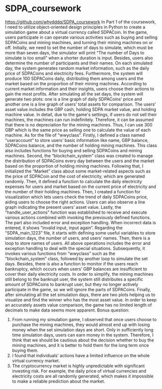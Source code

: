 # SDPA_coursework
https://github.com/whydddq/SDPA_coursework
In Part 1 of the coursework, I need to utilize object-oriented design principles in Python to create a simulation game about a virtual currency called SDPACoin.
In the game, users participate in can operate various activities such as buying and selling SDPACoins and mining machines, and turning their mining machines on or off. Initially, we need to set the number of days to simulate, which must be more than seven days, the simulator will print “The number of Days to simulate is too small” when a shorter duration is input. Besides, users also determine the number of participants and their names. On each simulated day, the system generates random market information, such as the daily price of SDPACoins and electricity fees. Furthermore, the system will produce 100 SDPACoins daily, distributing them among users and the market based on the proportion of their mining machines. According to current market information and their insights, users choose their actions to gain the most profits. After simulating all the set days, the system will generate two plots: one is a line graph of daily SDPACoins’ price and another one is a line graph of users’ total assets for comparison. The users’ asset value includes the GBP cash, holding SDPA market value, and holding machine value. In detail, due to the game's settings, if users do not sell their machines, the machines can run indefinitely. Therefore, it can be assumed that there is no depreciation for the mining machines. Thus, I can use 300 GBP which is the same price as selling one to calculate the value of each machine.
As for the file of “wwyclass”. Firstly, I defined a class named “useraccount” to store users’ basic information like name, GBP balance, SDPACoins balance, and the number of holding mining machines. This class also includes functions for buying and selling SDPACoins and mining machines.
Second, the “blockchain_system” class was created to manage the distribution of SDPACoins every day between the users and the market based on the proportion of holding mining machines.
Following that, I initialized the “Market” class about some market-related aspects such as the price of SDPACoin and the cost of electricity, which are generated randomly. Then, it defined a function to calculate the daily electricity expenses for users and market based on the current price of electricity and the number of  their holding machines.
Then, I created a function for visualization which lets users check the trend of daily SDPACoins price, aiding users to choose the right actions. Users can also observe a line graph indicating the present users’ asset value.
Lastly, the “handle_user_actions” function was established to receive and execute various actions combined with invoking the previously defined functions. The part also included error and exception handling. When incorrect data is entered, it shows “invalid input, input again”.
Regarding the “SDPA_main_1223” file, it starts with defining some useful variables to store simulation days, the number of users, and users’ names. Then, there is a loop to store names of users. All above operations includes the error and exception handling to deal with the special situations. Subsequently, it invokes various functions from “wwyclass” such as the “blockchain_system” class, followed by another loop to simulate the set days. Besides, there is also a function to monitor if the users reach bankruptcy, which occurs when users’ GBP balances are insufficient to cover their daily electricity costs. In order to simplify, the mining machines still belong to the bankrupt user, the system still distributes a specific amount of SDPACoins to bankrupt user, but they no longer actively participate in the game, so we will ignore the parts of SDPACoins. Finally, after simulating all the set simulation days, there are two plots helping us to visualize and find the winner who has the most asset value.
In order to keep an accurately assets value comparison, the game has no limited length of decimals to make data seems more apparent.
Bonus question:
1. From running my simulation game, I observed that once users choose to purchase the mining machines, they would almost end up with losing money when the set simulation days are short. Only in sufficiently long time simulation days, users can earn money in the system. Therefore, I think that we should be cautious about the decision whether to buy the mining machines, and it is better to hold them for the long term once buying them.
2. I found that individuals’ actions have a limited influence on the whole virtual currency market.
3. The cryptocurrency market is highly unpredictable with significant investing risk. For example, the daily price of virtual currencies and electricity costs are all randomly generated, which makes it impossible to make a reliable prediction about the market.
